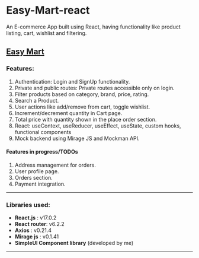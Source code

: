 # Easy-Mart-react
 
An E-commerce App built using React, having functionality like product listing, cart, wishlist and filtering.

[Easy Mart](https://easy-mart-react.netlify.app/)
---

### Features:

1. Authentication: Login and SignUp functionality.
2. Private and public routes: Private routes accessible only on login.
3. Filter products based on category, brand, price, rating.
4. Search a Product.
5. User actions like add/remove from cart, toggle wishlist.
6. Increment/decrement quantity in Cart page.
7. Total price with quantity shown in the place order section.
8. React: useContext, useReducer, useEffect, useState, custom hooks, functional components
9. Mock backend using Mirage JS and Mockman API.

#### Features in progress/TODOs

1. Address management for orders.
2. User profile page.
3. Orders section.
4. Payment integration.

---

### Libraries used:

- **React.js** : v17.0.2
- **React router**: v6.2.2
- **Axios** : v0.21.4
- **Mirage js** : v0.1.41
- **SimpleUI Component library** (developed by me)

---
